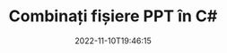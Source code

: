 ---
############################# Static ############################
layout: "auto-gen-merger"
date: 2022-11-10T19:46:15
draft: false
otherformats: tex vdx vsdm vsdx vssm vssx vstm vstx vsx vtx xlam xls xlsb xlsm xlsx xlt

############################# Head ############################
head_title: "Combinați fișierele PPT în C# | PPT Fuziune"
head_description: "Combinați mai multe fișiere PPT într-un singur fișier folosind API-ul de fuziune a documentelor C# .NET. Combinați anumite pagini sau intervale de pagini de la diverse documente la un singur document."

############################# Header ############################
title: "Combinați fișiere PPT în C#"
description: "Combinați PPT cu câteva rânduri de cod .NET."
bg_image: "https://cms.admin.containerize.com/templates/aspose/App_Themes/V3/images/bg/header1.png"
bg_overlay: false
button:
    enable: true
    icon: "fas fa-arrow-down"
    label: "Descarcare varianta scurta de prezentare gratuita"
    link: "https://downloads.groupdocs.com/merger/net"

############################# SubMenu ############################
submenu:
    enable: true

    left:
        img_alt: "GroupDocs.Merger for .NET"
        image: "https://cms.admin.containerize.com/templates/groupdocs/images/product-logos/90x90-noborder/groupdocs-merger-net.png"
        product: "GroupDocs.Merger"
        platform: ".NET"

    middle:
        button:

            # button loop
            - link: "https://apireference.groupdocs.com/merger/net"
              text: "Referință API"

            # button loop
            - link: "https://github.com/groupdocs-merger"
              text: "Exemple de coduri"

            # button loop
            - link: "https://products.groupdocs.app/merger/family"
              text: "Demo live"

            # button loop
            - link: "https://purchase.groupdocs.com/pricing/merger/net"
              text: "Prețuri"

    right:
        link_download: "https://downloads.groupdocs.com/merger"
        link_learn: "https://docs.groupdocs.com/merger/net"
        link_buy: "https://purchase.groupdocs.com"

############################# About ############################
about:
    enable: true
    title: "Despre GroupDocs.Merger for .NET API"
    content: |
        [GroupDocs.Merger for .NET](/ro/merger/net/) oferă o soluție convenabilă pentru a combina mai multe PDF, Microsoft Office (Word, Excel, PowerPoint, OneNote), OpenDocument, HTML, imagini și multe alte documente într-un singur fișier în cadrul aplicațiilor .NET. GroupDocs.Merger vă va economisi mult efort, deoarece vi se permite să combinați documente PPT - nu este nevoie să instalați niciun software terță parte, aplicații desktop sau pluginuri. Acum nu este necesar să vă pierdeți timpul și să combinați fișierele manual! Misiunea GroupDocs este de a oferi cea mai bună calitate și de a simplifica fluxurile de lucru de procesare a documentelor.
        
        GroupDocs.Merger API este o alegere potrivită pentru soluțiile corporative care necesită funcții de combinare a fișierelor. Aceste API-uri sunt bine acceptate pe toate sistemele și platformele de operare majore, inclusiv .NET Framework, .NET Standard, .NET Core, Mono.

############################# Steps ############################
steps:
    enable: true
    title_left: "Cum să combinați mai multe fișiere PPT"
    content_left: |
        [GroupDocs.Merger for .NET](/ro/merger/net/) facilitează pentru dezvoltatorii .NET să combine două sau mai multe fișiere PPT în aplicațiile lor prin implementarea unui câțiva pași simpli.
        
        * Creați o nouă instanță a **Merger** și treceți calea documentului sursă ca parametru de constructor.
        * Apelați **Join** din clasa **Merger** și transmiteți a doua cale pentru documentul sursă.
        * Apelați **Save** din clasa **Merger** pentru a salva documentul îmbinat.

    title_right: "Cerințe de sistem"
    content_right: |
        API-urile GroupDocs.Merger for .NET sunt acceptate pe toate platformele și sistemele de operare majore. Înainte de a executa codul de mai jos, vă rugăm să vă asigurați că aveți următoarele cerințe preliminare instalate pe sistemul dumneavoastră.

        * Sisteme de operare: Microsoft Windows, Linux, MacOS
        * Medii de dezvoltare: Visual Studio, Xamarin, MonoDevelop
        * Cadre: .NET Framework, .NET Standard, .NET Core, Mono
        * Descărcați cea mai recentă versiune a GroupDocs.Merger for .NET de la [NuGet](https://www.nuget.org/packages/groupdocs.merger)
         
    code: |
     {{% merger/additional-styles %}}
     {{< merger/code-merger title="Cum să combinați fișiere PPT folosind codul exemplu C#">}}

        ```csharp    
        // Combinați fișiere PPT utilizând API-ul GroupDocs.Merger
        // Instanțiați fuziunea cu documentul introdus PPT
        using (Merger merger = new Merger("input1.ppt"))
          {
            // Apelați metoda Join a instanței clasei Merger și treceți a doua cale de document sursă
            merger.Join("input2.ppt");
    
            // Apelați metoda Salvare a instanței clasei Merger pentru a salva documentul îmbinat
            merger.Save("merged-file.ppt");
          }
        ```
     {{< /merger/code-merger >}}

############################# Demos ############################
demos:
    enable: true
    title: "Demo live - Aplicație online pentru a combina documente"
    content: |
       Combinați mai mult de un fișier PPT chiar acum, vizitând site-ul web [GroupDocs.Merger Live Demos](https://products.groupdocs.app/merger/family).
       Demo-ul live are următoarele beneficii.
        
############################# About Formats ############################
about_formats:
    enable: true

############################# More Formats ############################
more_formats:
    enable: true
    title: "Îmbinarea altor formate de documente"
    content: |
        .NET documentează API-ul de fuziune pentru formate de fișiere și imagini. Combinați unele dintre formatele de document populare, așa cum este menționat mai jos.

############################# Back to top ###############################
back_to_top:
    enable: true
---